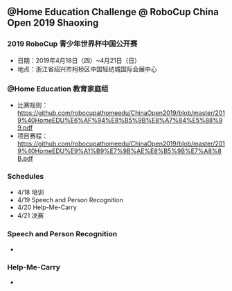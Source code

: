 ## @Home Education Challenge @ RoboCup China Open 2019 Shaoxing

### 2019 RoboCup 青少年世界杯中国公开赛
* 日期：2019年4月18日（四）~4月21日（日）  
* 地点：浙江省绍兴市柯桥区中国轻纺城国际会展中心

### @Home Education 教育家庭组
* 比赛规则：https://github.com/robocupathomeedu/ChinaOpen2019/blob/master/2019%40HomeEDU%E6%AF%94%E8%B5%9B%E8%A7%84%E5%88%99.pdf  
* 项目赛程：https://github.com/robocupathomeedu/ChinaOpen2019/blob/master/2019%40HomeEDU%E9%A1%B9%E7%9B%AE%E8%B5%9B%E7%A8%8B.pdf

### Schedules
* 4/18 培训  
* 4/19 Speech and Person Recognition  
* 4/20 Help-Me-Carry  
* 4/21 决赛  

### Speech and Person Recognition
* 

### Help-Me-Carry
* 
